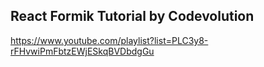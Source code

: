 ## React Formik Tutorial by Codevolution

https://www.youtube.com/playlist?list=PLC3y8-rFHvwiPmFbtzEWjESkqBVDbdgGu